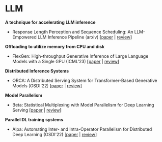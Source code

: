 # LLM

**A technique for accelerating LLM inference**
* Response Length Perception and Sequence Scheduling: An LLM-Empowered LLM Inference Pipeline (arxiv) [[paper](https://arxiv.org/abs/2305.13144) | [review](reviews/sequence-scheduling.md)]

**Offloading to utilize memory from CPU and disk**
* FlexGen: High-throughput Generative Inference of Large Language Models with a Single GPU (ICML'23) [[paper](https://arxiv.org/abs/2303.06865) | [review](reviews/flexgen.md)]

**Distributed Inference Systems**
* ORCA: A Distributed Serving System for Transformer-Based Generative Models (OSDI'22) [[paper](https://www.usenix.org/system/files/osdi22-yu.pdf) | [review](reviews/orca.md)]

**Model Parallelism**
* Beta: Statistical Multiplexing with Model Parallelism for Deep Learning Serving [[paper]() | [review](reviews/beta.md)]

**Parallel DL training systems**
* Alpa: Automating Inter- and Intra-Operator Parallelism for Distributed Deep Learning (OSDI'22) [[paper](https://www.usenix.org/system/files/osdi22-zheng-lianmin.pdf) | [review](reviews/alpa.md)]
